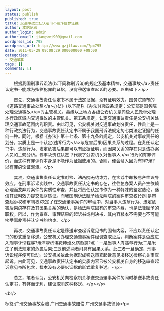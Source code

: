 ```yaml
---
layout: post
status: publish
published: true
title: 交通事故责任认定书不能作控罪证据
author: 本站记者
author_login: admin
author_email: jiangwei909@gmail.com
wordpress_id: 795
wordpress_url: http://www.gzjtlaw.com/?p=795
date: 2011-05-29 09:08:29.000000000 +08:00
categories:
- 交通肇事
tags: []
comments: []
---
```

<p><p>　　根据我国刑事诉讼法(以下简称刑诉法)的规定及基本精神，<a>交通事故<&#47;a>责任认定书不能成为指控犯罪的证据，没有移送审查起诉的必要。理由如下:<&#47;p><p>　　首先，交通事故责任认定书不属于法定证据，没有证明效力。国务院颁布的《道路<a>交通事故处理<&#47;a>办法》(以下简称《办法》)第四条规定：公安部是国务院<a>处理交通事故<&#47;a>的主管机关。县级以上地方各级公安机关是同级人民政府处理本行政区域内交通事故的主管机关。第五条规定，认定交通事故责任是公安机关处理交通事故范围内的职责。由此可见，公安机关对交通事故划分责任，性质上是一种行政执法行为，交通事故责任认定书不属于我国刑诉法规定的七类法定证据的任何一种。同时，根据《办法》第十七条、第十九条的规定，公安机关对事故责任的划分，实质上是一个认定(<a>违章行为<&#47;a>与危害后果)因果关系的过程。在责任认定书中，违章行为、法定危害后果都可以有证据证明，而因果关系的存在只是该办案人员的主观分析。该事故责任认定书代表了公安机关对<a>当事人<&#47;a>行为的有罪评价，而这种有罪评价本身是不能作为证据使用的。否则，便会陷入因为有罪?熕?以有罪的论证泥潭。<&#47;p><p>　　其次，交通事故责任认定书对检、法两院无约束力，在实践中却极易产生误导效应。在刑事诉讼实践中，交通事故责任认定书的存在，往往使办案人员产生依赖心理而放弃对案件的实质性审查，并且将责任认定书作为一种特殊的鉴定结论，迷信其证明效力提交法庭质证。而我国刑诉法赋予检法两院的案件审查权(分别是审查起诉权和审判权)决定了在交通肇事案件的审理中，对当事人违章行为、法定危害后果的存在及其因果关系的确认，是检法两院固有的审查内容，也是法律赋予的职权。所以，作为审查、审理结果的起诉书或判决书，其内容根本不需要也不可能接受事故责任认定书的约束。<&#47;p><p>　　再次，交通事故责任认定是移送审查起诉意见书的固有内容，不应以责任认定书的形式重复移送。公安机关办理交通肇事案件经调查取证后，判断案件是否应进入刑事诉讼程序?熎渖蟛槟谌菀膊煌夂跻韵氯?点：一是当事人有违章行为;二是发生了刑法规定的危害后果;三是前述两者间具有因果关系。此三者一旦确定，刑事诉讼程序便可启动。公安机关依此为据形成移送审查起诉意见书移送检察机关审查起诉。由此可见，交通事故责任认定书的实质内容已被公安机关自身的移送审查起诉意见书所包含，根本没有必要以证据的形式重复移送。<&#47;p><p>　　总之，笔者认为，公安机关向检察机关移送交通肇事案件的同时移送事故责任认定书，有弊而无利，建议取消这种移送。<&#47;p><&#47;p><br&#47;><p>标签:广州交通事故索赔 广州交通事故赔偿 广州交通事故律师<&#47;p>
